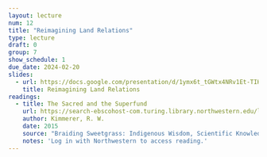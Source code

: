 ```yaml
---
layout: lecture
num: 12
title: "Reimagining Land Relations"
type: lecture
draft: 0
group: 7
show_schedule: 1
due_date: 2024-02-20
slides:
  - url: https://docs.google.com/presentation/d/1ymx6t_tGWtx4NRv1Et-TIHIryIZdLjHdd0QrVaazxv0/edit?usp=sharing
    title: Reimagining Land Relations
readings:
  - title: The Sacred and the Superfund
    url: https://search-ebscohost-com.turing.library.northwestern.edu/login.aspx?direct=true&db=nlebk&AN=683745&site=ehost-live&ebv=EB&ppid=pp_310
    author: Kimmerer, R. W.
    date: 2015
    source: "Braiding Sweetgrass: Indigenous Wisdom, Scientific Knowledge, and the Teachings of Plants"
    notes: 'Log in with Northwestern to access reading.'
---
```

